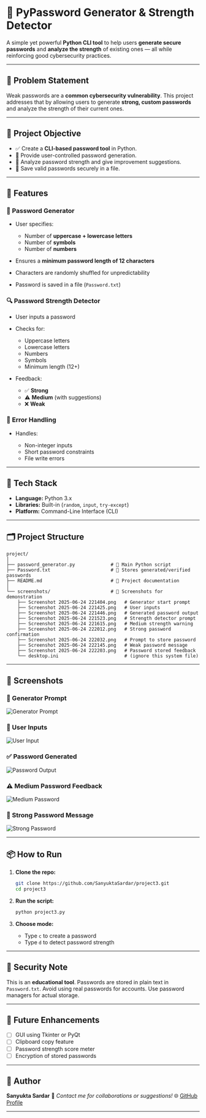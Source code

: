 # 🔐 PyPassword Generator & Strength Detector

A simple yet powerful **Python CLI tool** to help users **generate secure passwords** and **analyze the strength** of existing ones — all while reinforcing good cybersecurity practices.

---

## 📌 Problem Statement

Weak passwords are a **common cybersecurity vulnerability**. This project addresses that by allowing users to generate **strong, custom passwords** and analyze the strength of their current ones.

---

## 🎯 Project Objective

* ✅ Create a **CLI-based password tool** in Python.
* 🔑 Provide user-controlled password generation.
* 🧠 Analyze password strength and give improvement suggestions.
* 💾 Save valid passwords securely in a file.

---

## 🚀 Features

### 🔐 Password Generator

* User specifies:

  * Number of **uppercase + lowercase letters**
  * Number of **symbols**
  * Number of **numbers**
* Ensures a **minimum password length of 12 characters**
* Characters are randomly shuffled for unpredictability
* Password is saved in a file (`Password.txt`)

### 🔍 Password Strength Detector

* User inputs a password
* Checks for:

  * Uppercase letters
  * Lowercase letters
  * Numbers
  * Symbols
  * Minimum length (12+)
* Feedback:

  * ✅ **Strong**
  * ⚠️ **Medium** (with suggestions)
  * ❌ **Weak**

### 🧯 Error Handling

* Handles:

  * Non-integer inputs
  * Short password constraints
  * File write errors

---

## 🧪 Tech Stack

* **Language:** Python 3.x
* **Libraries:** Built-in (`random`, `input`, `try-except`)
* **Platform:** Command-Line Interface (CLI)

---

## 🗂 Project Structure

```
project/
│
├── password_generator.py             # 🎯 Main Python script
├── Password.txt                      # 💾 Stores generated/verified passwords
├── README.md                         # 📘 Project documentation
│
└── screenshots/                      # 📸 Screenshots for demonstration
    ├── Screenshot 2025-06-24 221404.png   # Generator start prompt
    ├── Screenshot 2025-06-24 221425.png   # User inputs
    ├── Screenshot 2025-06-24 221446.png   # Generated password output
    ├── Screenshot 2025-06-24 221523.png   # Strength detector prompt
    ├── Screenshot 2025-06-24 221615.png   # Medium strength warning
    ├── Screenshot 2025-06-24 222012.png   # Strong password confirmation
    ├── Screenshot 2025-06-24 222032.png   # Prompt to store password
    ├── Screenshot 2025-06-24 222145.png   # Weak password message
    ├── Screenshot 2025-06-24 222203.png   # Password stored feedback
    └── desktop.ini                        # (ignore this system file)
```

---

## 📸 Screenshots

### 🔧 Generator Prompt

![Generator Prompt](https://github.com/SanyuktaSardar/Python-Project/blob/main/project3/Screenshoots/Screenshot%202025-06-24%20221404.png)

### 👤 User Inputs

![User Input](https://github.com/SanyuktaSardar/Python-Project/blob/main/project3/Screenshoots/Screenshot%202025-06-24%20221523.png)

### ✅ Password Generated

![Password Output](https://github.com/SanyuktaSardar/Python-Project/blob/main/project3/Screenshoots/Screenshot%202025-06-24%20222203.png)


### ⚠️ Medium Password Feedback

![Medium Password](https://github.com/SanyuktaSardar/Python-Project/blob/main/project3/Screenshoots/Screenshot%202025-06-24%20222032.png)

### 🎉 Strong Password Message

![Strong Password](https://github.com/SanyuktaSardar/Python-Project/blob/main/project3/Screenshoots/Screenshot%202025-06-24%20222145.png)


---

## 📦 How to Run

1. **Clone the repo:**

   ```bash
   git clone https://github.com/SanyuktaSardar/project3.git
   cd project3
   ```

2. **Run the script:**

   ```bash
   python project3.py
   ```

3. **Choose mode:**

   * Type `c` to create a password
   * Type `d` to detect password strength

---

## 🔐 Security Note

This is an **educational tool**. Passwords are stored in plain text in `Password.txt`. Avoid using real passwords for accounts. Use password managers for actual storage.

---

## 🚀 Future Enhancements

* [ ] GUI using Tkinter or PyQt
* [ ] Clipboard copy feature
* [ ] Password strength score meter
* [ ] Encryption of stored passwords

---

## 👤 Author

**Sanyukta Sardar**
📧 *Contact me for collaborations or suggestions!*
🌐 [GitHub Profile](https://github.com/SanyuktaSardar)

---

